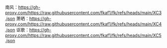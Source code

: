 南风：https://gh-proxy.com/https://raw.githubusercontent.com/fkaf1/fk/refs/heads/main/XC3.json
萧晒：https://gh-proxy.com/https://raw.githubusercontent.com/fkaf1/fk/refs/heads/main/XC4.json
讴歌：https://gh-proxy.com/https://raw.githubusercontent.com/fkaf1/fk/refs/heads/main/XC5.json
